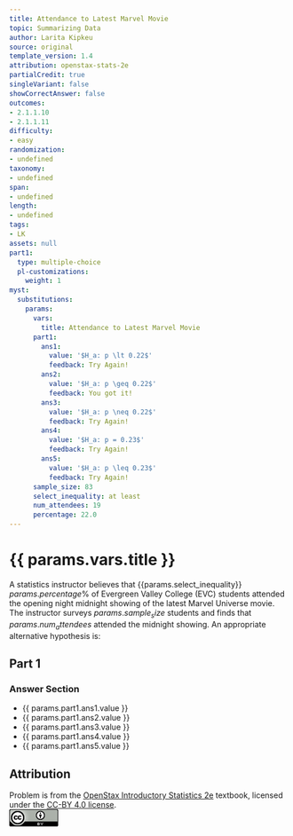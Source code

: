 ```yaml
---
title: Attendance to Latest Marvel Movie
topic: Summarizing Data
author: Larita Kipkeu
source: original
template_version: 1.4
attribution: openstax-stats-2e
partialCredit: true
singleVariant: false
showCorrectAnswer: false
outcomes:
- 2.1.1.10
- 2.1.1.11
difficulty:
- easy
randomization:
- undefined
taxonomy:
- undefined
span:
- undefined
length:
- undefined
tags:
- LK
assets: null
part1:
  type: multiple-choice
  pl-customizations:
    weight: 1
myst:
  substitutions:
    params:
      vars:
        title: Attendance to Latest Marvel Movie
      part1:
        ans1:
          value: '$H_a: p \lt 0.22$'
          feedback: Try Again!
        ans2:
          value: '$H_a: p \geq 0.22$'
          feedback: You got it!
        ans3:
          value: '$H_a: p \neq 0.22$'
          feedback: Try Again!
        ans4:
          value: '$H_a: p = 0.23$'
          feedback: Try Again!
        ans5:
          value: '$H_a: p \leq 0.23$'
          feedback: Try Again!
      sample_size: 83
      select_inequality: at least
      num_attendees: 19
      percentage: 22.0
---
```

# {{ params.vars.title }}
A statistics instructor believes that {{params.select_inequality}} ${{params.percentage}}$% of Evergreen Valley College (EVC) students attended the opening night midnight showing of the latest Marvel Universe movie. The instructor surveys ${{params.sample_size}}$ students and finds that ${{params.num_attendees}}$ attended the midnight showing. An appropriate alternative hypothesis is:

## Part 1

### Answer Section

- {{ params.part1.ans1.value }}
- {{ params.part1.ans2.value }}
- {{ params.part1.ans3.value }}
- {{ params.part1.ans4.value }}
- {{ params.part1.ans5.value }}

## Attribution

Problem is from the [OpenStax Introductory Statistics 2e](https://openstax.org/books/introductory-statistics-2e) textbook, licensed under the [CC-BY 4.0 license](https://creativecommons.org/licenses/by/4.0/).<br>![Image representing the Creative Commons 4.0 BY license.](https://raw.githubusercontent.com/firasm/bits/master/by.png)